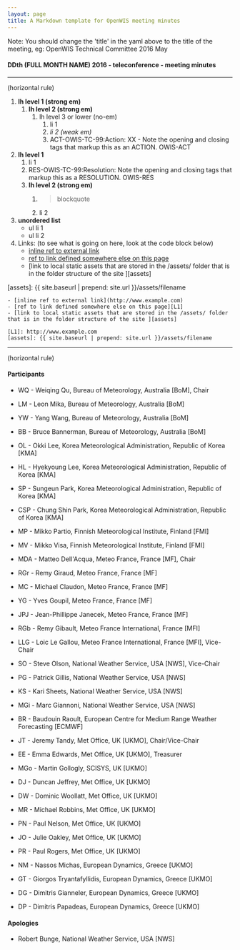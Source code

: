 ```yaml
---
layout: page
title: A Markdown template for OpenWIS meeting minutes
---
```


Note: You should change the 'title' in the yaml above to the title of the meeting, eg:
OpenWIS Technical Committee 2016 May

#### DDth (FULL MONTH NAME) 2016 - teleconference - meeting minutes

---
(horizontal rule)

1. **lh level 1 (strong em)**
	1. **lh level 2 (strong em)**
		1. lh level 3 or lower (no-em)
			1. li 1
			2. _li 2 (weak em)_
			3. ACT-OWIS-TC-99:Action: XX - Note the opening and closing tags that markup this as an ACTION. OWIS-ACT
2. **lh level 1**
	1. li 1
	2. RES-OWIS-TC-99:Resolution: Note the opening and closing tags that markup this as a RESOLUTION. OWIS-RES
	3. **lh level 2 (strong em)**
		1. > blockquote
		2. li 2
3. **unordered list**
	- ul li 1
	- ul li 2
4. Links: (to see what is going on here, look at the code block below)
	- [inline ref to external link](http://www.example.com)
	- [ref to link defined somewhere else on this page][L1]
	- [link to local static assets that are stored in the /assets/ folder that is in the folder structure of the site ][assets]

[L1]: http://www.example.com
[assets]: {{ site.baseurl | prepend: site.url }}/assets/filename

    - [inline ref to external link](http://www.example.com)
    - [ref to link defined somewhere else on this page][L1]
    - [link to local static assets that are stored in the /assets/ folder that is in the folder structure of the site ][assets]

    [L1]: http://www.example.com
    [assets]: {{ site.baseurl | prepend: site.url }}/assets/filename

---
(horizontal rule)

#### Participants

- WQ - Weiqing Qu, Bureau of Meteorology, Australia [BoM], Chair
- LM - Leon Mika, Bureau of Meteorology, Australia [BoM]
- YW - Yang Wang, Bureau of Meteorology, Australia [BoM]
- BB - Bruce Bannerman, Bureau of Meteorology, Australia [BoM]

- OL - Okki Lee, Korea Meteorological Administration, Republic of Korea [KMA]
- HL - Hyekyoung Lee, Korea Meteorological Administration, Republic of Korea [KMA]
- SP - Sungeun Park, Korea Meteorological Administration, Republic of Korea [KMA]
- CSP - Chung Shin Park, Korea Meteorological Administration, Republic of Korea [KMA]

- MP - Mikko Partio, Finnish Meteorological Institute, Finland [FMI]
- MV - Mikko Visa, Finnish Meteorological Institute, Finland [FMI]

- MDA - Matteo Dell'Acqua, Meteo France, France [MF], Chair
- RGr - Remy Giraud, Meteo France, France [MF]
- MC - Michael Claudon, Meteo France, France [MF]
- YG - Yves Goupil, Meteo France, France [MF]
- JPJ - Jean-Phillippe Janecek, Meteo France, France [MF]

- RGb - Remy Gibault, Meteo France International, France [MFI]
- LLG - Loic Le Gallou, Meteo France International, France [MFI], Vice-Chair

- SO - Steve Olson, National Weather Service, USA [NWS], Vice-Chair
- PG - Patrick Gillis, National Weather Service, USA [NWS]
- KS - Kari Sheets, National Weather Service, USA [NWS]
- MGi - Marc Giannoni, National Weather Service, USA [NWS]

- BR - Baudouin Raoult, European Centre for Medium Range Weather Forecasting [ECMWF]

- JT - Jeremy Tandy, Met Office, UK [UKMO], Chair/Vice-Chair
- EE - Emma Edwards, Met Office, UK [UKMO], Treasurer
- MGo - Martin Gollogly, SCISYS, UK [UKMO]
- DJ - Duncan Jeffrey, Met Office, UK [UKMO]
- DW - Dominic Woollatt, Met Office, UK [UKMO]
- MR - Michael Robbins, Met Office, UK [UKMO]
- PN - Paul Nelson, Met Office, UK [UKMO]
- JO - Julie Oakley, Met Office, UK [UKMO]
- PR - Paul Rogers, Met Office, UK [UKMO]

- NM - Nassos Michas, European Dynamics, Greece [UKMO]
- GT - Giorgos Tryantafyllidis, European Dynamics, Greece [UKMO]
- DG - Dimitris Gianneler, European Dynamics, Greece [UKMO]
- DP - Dimitris Papadeas, European Dynamics, Greece [UKMO]

#### Apologies
- Robert Bunge, National Weather Service, USA [NWS]
